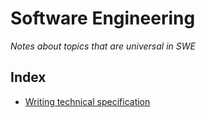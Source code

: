 # Software Engineering

*Notes about topics that are universal in SWE*

## Index

- [Writing technical specification](writing-technical-specification.md)

